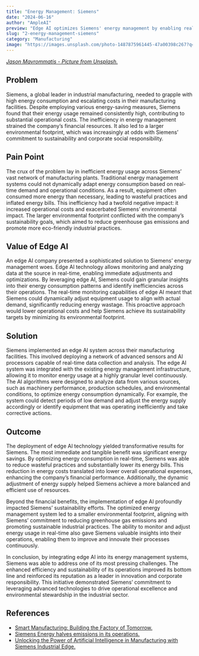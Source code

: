 ```yaml
---
title: "Energy Management: Siemens"
date: "2024-06-16"
author: "AmpleAI"
preview: "Edge AI optimizes Siemens' energy management by enabling real-time adjustments, crucial for reducing costs and enhancing sustainability. Deploying this technology ensures efficient energy usage and aligns with Siemens' commitment to environmental responsibility."
slug: "2-energy-management-siemens"
category: "Manufacturing"
image: "https://images.unsplash.com/photo-1487875961445-47a00398c267?q=80&w=2940&auto=format&fit=crop&ixlib=rb-4.0.3&ixid=M3wxMjA3fDB8MHxwaG90by1wYWdlfHx8fGVufDB8fHx8fA%3D%3D"
---  
```

[*Jason Mavrommatis - Picture from Unsplash.*](https://unsplash.com/photos/wind-turbines-on-snowy-mountain-under-clear-blue-sky-during-daytime-nyL-rzwP-Mk?utm_content=creditCopyText&utm_medium=referral&utm_source=unsplash)

## Problem
Siemens, a global leader in industrial manufacturing, needed to grapple with high energy consumption and escalating costs in their manufacturing facilities. Despite employing various energy-saving measures, Siemens found that their energy usage remained consistently high, contributing to substantial operational costs. The inefficiency in energy management strained the company’s financial resources. It also led to a larger environmental footprint, which was increasingly at odds with Siemens’ commitment to sustainability and corporate social responsibility.

## Pain Point
The crux of the problem lay in inefficient energy usage across Siemens’ vast network of manufacturing plants. Traditional energy management systems could not dynamically adapt energy consumption based on real-time demand and operational conditions. As a result, equipment often consumed more energy than necessary, leading to wasteful practices and inflated energy bills. This inefficiency had a twofold negative impact: it increased operational costs and exacerbated Siemens’ environmental impact. The larger environmental footprint conflicted with the company’s sustainability goals, which aimed to reduce greenhouse gas emissions and promote more eco-friendly industrial practices.

## Value of Edge AI
An edge AI company presented a sophisticated solution to Siemens’ energy management woes. Edge AI technology allows monitoring and analyzing data at the source in real-time, enabling immediate adjustments and optimizations. By leveraging edge AI, Siemens could gain granular insights into their energy consumption patterns and identify inefficiencies across their operations. The real-time monitoring capabilities of edge AI meant that Siemens could dynamically adjust equipment usage to align with actual demand, significantly reducing energy wastage. This proactive approach would lower operational costs and help Siemens achieve its sustainability targets by minimizing its environmental footprint.

## Solution
Siemens implemented an edge AI system across their manufacturing facilities. This involved deploying a network of advanced sensors and AI processors capable of real-time data collection and analysis. The edge AI system was integrated with the existing energy management infrastructure, allowing it to monitor energy usage at a highly granular level continuously. The AI algorithms were designed to analyze data from various sources, such as machinery performance, production schedules, and environmental conditions, to optimize energy consumption dynamically. For example, the system could detect periods of low demand and adjust the energy supply accordingly or identify equipment that was operating inefficiently and take corrective actions.

## Outcome
The deployment of edge AI technology yielded transformative results for Siemens. The most immediate and tangible benefit was significant energy savings. By optimizing energy consumption in real-time, Siemens was able to reduce wasteful practices and substantially lower its energy bills. This reduction in energy costs translated into lower overall operational expenses, enhancing the company’s financial performance. Additionally, the dynamic adjustment of energy supply helped Siemens achieve a more balanced and efficient use of resources.

Beyond the financial benefits, the implementation of edge AI profoundly impacted Siemens’ sustainability efforts. The optimized energy management system led to a smaller environmental footprint, aligning with Siemens’ commitment to reducing greenhouse gas emissions and promoting sustainable industrial practices. The ability to monitor and adjust energy usage in real-time also gave Siemens valuable insights into their operations, enabling them to improve and innovate their processes continuously.

In conclusion, by integrating edge AI into its energy management systems, Siemens was able to address one of its most pressing challenges. The enhanced efficiency and sustainability of its operations improved its bottom line and reinforced its reputation as a leader in innovation and corporate responsibility. This initiative demonstrated Siemens’ commitment to leveraging advanced technologies to drive operational excellence and environmental stewardship in the industrial sector.

## References

- [Smart Manufacturing: Building the Factory of Tomorrow.](https://assets.new.siemens.com/siemens/assets/api/uuid:3d852046-82ba-4f88-86a0-b55369359c66/final-factorytomorrow-wp.pdf#:~:text=URL%3A%20https%3A%2F%2Fassets.new.siemens.com%2Fsiemens%2Fassets%2Fapi%2Fuuid%3A3d852046)
- [Siemens Energy halves emissions in its operations.](https://www.siemens-energy.com/global/en/home/press-releases/siemens-energy-halves-emissions-in-its-operations.html)
- [Unlocking the Power of Artificial Intelligence in Manufacturing with Siemens Industrial Edge.](https://blog.siemens.com/2024/02/unlocking-the-power-of-artificial-intelligence-in-manufacturing-with-siemens-industrial-edge/)
